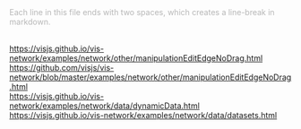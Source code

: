 

<span style="opacity:0.3">
  Each line in this file ends with two spaces, which creates a line-break in markdown.  
</span>  <br/><br/>
 
https://visjs.github.io/vis-network/examples/network/other/manipulationEditEdgeNoDrag.html  
https://github.com/visjs/vis-network/blob/master/examples/network/other/manipulationEditEdgeNoDrag.html  
https://visjs.github.io/vis-network/examples/network/data/dynamicData.html  
https://visjs.github.io/vis-network/examples/network/data/datasets.html  
